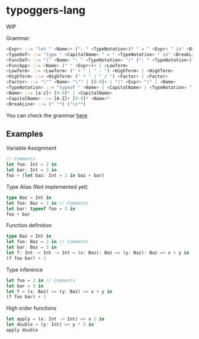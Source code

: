 # typoggers-lang

WIP

Grammar:

```rust
<Expr> ::= "let " <Name>+ (": " <TypeNotation>)? " = " <Expr> " in" <BreakLine> <Expr> | <TypeDef>
<TypeDef> ::= "type " <CapitalName> " = " <TypeNotation> " in" <BreakLine> <Expr> | <FuncDef>
<FuncDef> ::= "(" <Name> ": " <TypeNotation> ")" (": " <TypeNotation>)? " => " <Expr> | <FuncApp>
<FuncApp> ::= <Name> (" " <Expr>)+ | <LowTerm>
<LowTerm> ::= <LowTerm> (" + " | " - ") <HighTerm> | <HighTerm>
<HighTerm> ::= <HighTerm> (" * " | " / ") <Factor> | <Factor>
<Factor> ::= "\"" <Name> "\"" | [0-9]+ | "(" <Expr> ")" | <Name>
<TypeNotation> ::= "typeof " <Name> | <CapitalName> | <TypeNotation> " -> " <CapitalName>
<Name> ::= [a-z]+ [0-9]* | <CapitalName>
<CapitalName> ::= [A-Z]+ [0-9]* <Name>*
<BreakLine> ::= (" "*) ("\n"*)
```

You can check the grammar [here](https://bnfplayground.pauliankline.com/)

## Examples

Variable Assignment

```rust
// Comments
let foo: Int = 2 in
let bar: Int = 3 in
foo + (let baz: Int = 2 in baz + bar)
```

Type Alias (Not implemented yet)

```rust
type Baz = Int in
let foo: Baz = 2 in // Comments
let bar: typeof foo = 3 in
foo + bar
```

Function definition

```rust
type Baz = Int in
let foo: Baz = 2 in // Comments
let bar: Baz = 3 in
let f: Int -> Int -> Int = (x: Baz): Baz => (y: Baz): Baz => x + y in
(f foo bar) + 1
```

Type inference

```rust
let foo = 2 in // Comments
let bar = 3 in
let f = (x: Baz) => (y: Baz) => x + y in
(f foo bar) + 1
```

High order functions

```rust
let apply = (x: Int -> Int) => x 2 in
let double = (y: Int) => y * 2 in
apply double
```
